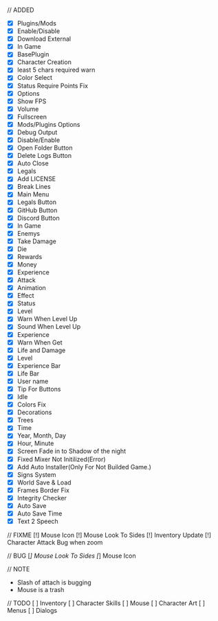 // ADDED
- [x] Plugins/Mods
- [x] Enable/Disable
- [x] Download External
- [x] In Game
- [x] BasePlugin
- [x] Character Creation
- [x] least 5 chars required warn
- [x] Color Select
- [x] Status Require Points Fix
- [x] Options
- [x] Show FPS
- [x] Volume
- [x] Fullscreen
- [x] Mods/Plugins Options
- [x] Debug Output
- [x] Disable/Enable
- [x] Open Folder Button
- [x] Delete Logs Button
- [x] Auto Close
- [x] Legals
- [x] Add LICENSE
- [x] Break Lines
- [x] Main Menu
- [x] Legals Button
- [x] GitHub Button
- [x] Discord Button
- [x] In Game
- [x] Enemys
- [x] Take Damage
- [x] Die
- [x] Rewards
- [x] Money
- [x] Experience
- [x] Attack
- [x] Animation
- [x] Effect
- [x] Status
- [x] Level
- [x] Warn When Level Up
- [x] Sound When Level Up
- [x] Experience
- [x] Warn When Get
- [x] Life and Damage
- [x] Level
- [x] Experience Bar
- [x] Life Bar
- [x] User name
- [x] Tip For Buttons
- [x] Idle
- [x] Colors Fix
- [x] Decorations
- [x] Trees
- [x] Time
- [x] Year, Month, Day
- [x] Hour, Minute
- [x] Screen Fade in to Shadow of the night
- [x] Fixed Mixer Not Initilized(Error)
- [x] Add Auto Installer(Only For Not Builded Game.)
- [x] Signs System
- [x] World Save & Load
- [x] Frames Border Fix
- [x] Integrity Checker
- [x] Auto Save
- [x] Auto Save Time
- [x] Text 2 Speech

// FIXME
[!] Mouse Icon
[!] Mouse Look To Sides
[!] Inventory Update
[!] Character Attack Bug when zoom

// BUG
[*] Mouse Look To Sides
[*] Mouse Icon


// NOTE
- Slash of attach is bugging
- Mouse is a trash

// TODO
[ ] Inventory
[ ] Character Skills
[ ] Mouse
[ ] Character Art
[ ] Menus
[ ] Dialogs